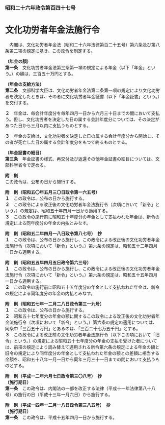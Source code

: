 ### 昭和二十六年政令第百四十七号  
# 文化功労者年金法施行令  
　内閣は、文化功労者年金法（昭和二十六年法律第百二十五号）第六条及び第八条第二項の規定に基き、この政令を制定する。  
  
**（年金の額）**  
**第一条**　文化功労者年金法第三条第一項の規定による年金（以下「年金」という。）の額は、三百五十万円とする。  
  
**（年金の支給方法）**  
**第二条**　文部科学大臣は、文化功労者年金法第二条第一項の規定により文化功労者を決定したときは、その者に文化功労者年金証書（以下「年金証書」という。）を交付する。  
  
**２**　年金は、毎会計年度分を毎年四月一日から六月三十日までの間において支払う。但し、文化功労者を決定した日の属する会計年度分については、その決定があつた日から三月以内に支払うものとする。  
  
**３**　年金の支給は、文化功労者を決定した日の属する会計年度分から開始し、その者が死亡した日の属する会計年度分をもつて終るものとする。  
  
**（年金証書の細目）**  
**第三条**　年金証書の様式、再交付及び返還その他年金証書の細目については、文部科学省令で定める。  
  
**附　則**  
この政令は、公布の日から施行する。  
  
**附　則（昭和五〇年五月三〇日政令第一六五号）**  
**１**　この政令は、公布の日から施行する。  
**２**　この政令による改正後の文化功労者年金法施行令（次項において「新令」という。）の規定は、昭和五十年四月一日から適用する。  
**３**　この政令の施行前に昭和五十年度分の年金として支払われた年金は、新令の規定による同年度分の年金の内払とみなす。  
  
**附　則（昭和五二年四月一八日政令第八七号）　抄**  
**１**　この政令は、公布の日から施行し、この政令による改正後の文化功労者年金法施行令（次項において「新令」という。）第六条の規定は、昭和五十二年四月一日から適用する。  
  
**附　則（昭和五五年四月五日政令第六三号）**  
**１**　この政令は、公布の日から施行し、この政令による改正後の文化功労者年金法施行令（次項において「新令」という。）第六条の規定は、昭和五十五年四月一日から適用する。  
**２**　この政令の施行前に昭和五十五年度分の年金として支払われた年金は、新令の規定による同年度分の年金の内払とみなす。  
  
**附　則（昭和五七年一二月二八日政令第三一九号）**  
**１**　この政令は、公布の日から施行する。  
**２**　昭和五十七年度分の年金の額に関するこの政令による改正後の文化功労者年金法施行令（次項において「新令」という。）第六条の規定の適用については、同条中「三百五十万円」とあるのは、「三百二十七万五千円」とする。  
**３**　この政令による改正前の文化功労者年金法施行令（以下この項において「旧令」という。）の規定による昭和五十七年度分の年金の支払を受けた者については、前項の規定により読み替えて適用される新令第六条の規定による年金の額と旧令の規定により同年度分の年金として支払われた年金の額との差額に相当する金額を、昭和五十八年一月一日から同年三月三十一日までの間において支払うものとする。  
  
**附　則（平成一二年六月七日政令第三〇八号）　抄**  
**（施行期日）**  
**第一条**　この政令は、内閣法の一部を改正する法律（平成十一年法律第八十八号）の施行の日（平成十三年一月六日）から施行する。  
  
**附　則（平成一四年一二月一八日政令第三八五号）　抄**  
**（施行期日）**  
**第一条**　この政令は、平成十五年四月一日から施行する。  
  
